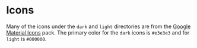 # Icons

Many of the icons under the `dark` and `light` directories are from the [Google Material Icons](https://fonts.google.com/icons)
pack. The primary color for the `dark` icons is `#e3e3e3` and for `light` is `#000000`.